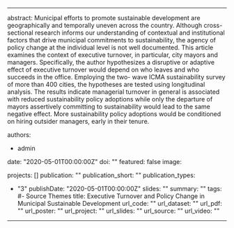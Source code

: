 
---
abstract: Municipal efforts to promote sustainable development are geographically and temporally uneven across the country. Although cross-sectional research informs our understanding of contextual and institutional factors that drive municipal commitments to sustainability, the agency of policy change at the individual level is not well documented. This article examines the context of executive turnover, in particular, city mayors and managers. Specifically, the author hypothesizes a disruptive or adaptive effect of executive turnover would depend on who leaves and who succeeds in the office. Employing the two- wave ICMA sustainability survey of more than 400 cities, the hypotheses are tested using longitudinal analysis. The results indicate managerial turnover in general is associated with reduced sustainability policy adoptions while only the departure of mayors assertively committing to sustainability would lead to the same negative effect. More sustainability policy adoptions would be conditioned on hiring outsider managers, early in their tenure.

authors:
- admin


date: "2020-05-01T00:00:00Z"
doi: ""
featured: false
image:

projects: []
publication: ""
publication_short: ""
publication_types:
- "3"
publishDate: "2020-05-01T00:00:00Z"
slides: ""
summary: ""
tags:
#- Source Themes
title: Executive Turnover and Policy Change in Municipal Sustainable Development
url_code: ""
url_dataset: ""
url_pdf: ""
url_poster: ""
url_project: ""
url_slides: ""
url_source: ""
url_video: ""
---

